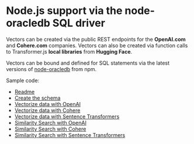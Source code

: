 # Node.js support via the node-oracledb SQL driver

Vectors can be created via the public REST endpoints for the **OpenAI.com** and **Cohere.com** companies.
Vectors can also be created via function calls to Transformer.js **local libraries** from **Hugging Face**.

Vectors can be bound and defined for SQL statements via the latest versions of [node-oracledb](https://node-oracledb.readthedocs.io/en/latest/user_guide/installation.html#quickstart) from npm.

Sample code:
- [Readme](../node-oracledb/README.md)
- [Create the schema](../node-oracledb/createSchema.js)
- [Vectorize data with OpenAI ](../python-oracledb/vectorize_table_openai.py)
- [Vectorize data with Cohere](../python-oracledb/vectorize_table_Cohere.py)
- [Vectorize data with Sentence Transformers]()
- [Similarity Search with OpenAI](../python-oracledb/similarity_search_OpenAI.py)
- [Similarity Search with Cohere](../python-oracledb/similarity_search_Cohere.py)
- [Similarity Search with Sentence Transformers](../python-oracledb/similarity_search_SentenceTransformers.py)
